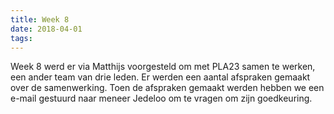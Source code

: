 ```yaml
---
title: Week 8
date: 2018-04-01
tags:
---
```


Week 8 werd er via Matthijs voorgesteld om met PLA23 samen te werken, een ander team van drie leden. Er werden een aantal afspraken gemaakt over de samenwerking. Toen de afspraken gemaakt werden hebben we een e-mail gestuurd naar meneer Jedeloo om te vragen om zijn goedkeuring.
